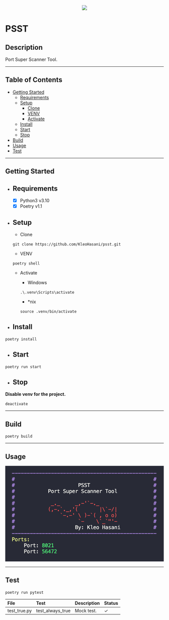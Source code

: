 <div id="header" align="center">
  <img src="https://media.giphy.com/media/283ANkD5rJwxq/giphy.gif" width="200"/>
</div>


# PSST

## Description

Port Super Scanner Tool.

---

## Table of Contents

- [Getting Started](#getting-started)
  - [Requirements](#requirements)
  - [Setup](#setup)
    - [Clone](#clone)
    - [VENV](#venv)
    - [Activate](#activate)
  - [Install](#install)
  - [Start](#start)
  - [Stop](#stop)
- [Build](#build)
- [Usage](#usage)
- [Test](#test)

---

## Getting Started

- ## Requirements

  - [x] Python3 v3.10
  - [x] Poetry v1.1

- ## Setup

  - Clone

  ```shell
  git clone https://github.com/KleoHasani/psst.git
  ```

  - VENV

  ```shell
  poetry shell
  ```

  - Activate

    - Windows

    ```shell
    .\.venv\Scripts\activate
    ```

    - *nix

    ```shell
    source .venv/bin/activate
    ```

- ## Install

```shell
poetry install
```

- ## Start

```shell
poetry run start
```

- ## Stop

**Disable venv for the project.**

```shell
deactivate
```

---

## Build

```shell
poetry build
```

---

## Usage

<div align="center">
  <img src="docs/assets/Screenshot1.png"/>
</div>

---

## Test

```shell
poetry run pytest
```

| File         | Test             | Description | Status   |
| :----------- | :--------------- | :---------- | :------- |
| test_true.py | test_always_true | Mock test.  | &#10003; |
